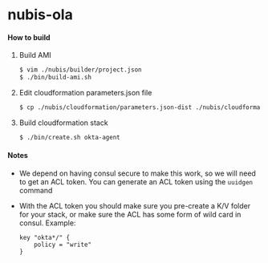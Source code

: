 # nubis-ola
#### How to build
1. Build AMI
    ```bash
    $ vim ./nubis/builder/project.json
    $ ./bin/build-ami.sh
    ```

2. Edit cloudformation parameters.json file
    ```bash
    $ cp ./nubis/cloudformation/parameters.json-dist ./nubis/cloudformation/parameters.json
    ```

3. Build cloudformation stack
    ```bash
    $ ./bin/create.sh okta-agent
    ```

#### Notes
* We depend on having consul secure to make this work, so we will need to get an ACL token. You can generate an ACL token using the `uuidgen` command

* With the ACL token you should make sure you pre-create a K/V folder for your stack, or make sure the ACL has some form of wild card in consul. Example:
    ```
    key "okta*/" {
        policy = "write"
    }
    ```

